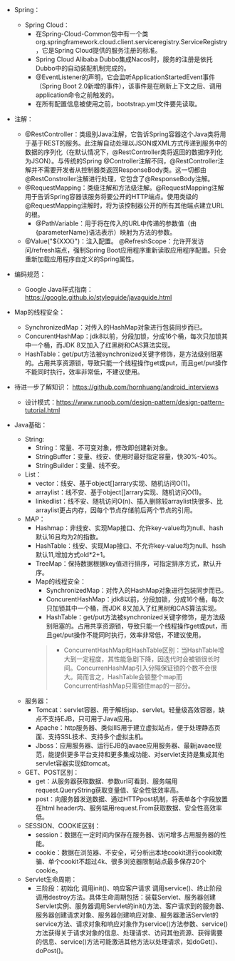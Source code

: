 
* Spring：
    * Spring Cloud：
        * 在Spring-Cloud-Common包中有一个类org.springframework.cloud.client.serviceregistry.ServiceRegistry，它是Spring Cloud提供的服务注册的标准。
        * Spring Cloud Alibaba Dubbo集成Nacos时，服务的注册是依托Dubbo中的自动装配机制完成的。
        * @EventListener的声明，它会监听ApplicationStartedEvent事件（Spring Boot 2.0新增的事件），该事件是在刷新上下文之后、调用application命令之前触发的。
        * 在所有配置信息被使用之前，bootstrap.yml文件要先读取。



* 注解：
    * @RestController：类级别Java注解，它告诉Spring容器这个Java类将用于基于REST的服务。此注解自动处理以JSON或XML方式传递到服务中的数据的序列化（在默认情况下，@RestController类将返回的数据序列化为JSON）。与传统的Spring @Controller注解不同，@RestController注解并不需要开发者从控制器类返回ResponseBody类。这一切都由@RestConstroller注解进行处理，它包含了@ResponseBody注解。
    * @RequestMapping：类级注解和方法级注解。@RequestMapping注解用于告诉Spring容器该服务将要公开的HTTP端点。使用类级的@RequestMapping注解时，将为该控制器公开的所有其他端点建立URL的根。
        * @PathVariable：用于将在传入的URL中传递的参数值（由{parameterName}语法表示）映射为方法的参数。
    * @Value("${XXX}")：注入配置。
    @RefreshScope：允许开发访问/refresh端点，强制Spring Boot应用程序重新读取应用程序配置。只会重新加载应用程序自定义的Spring属性。





* 编码规范：
    * Google Java样式指南：https://google.github.io/styleguide/javaguide.html

* Map的线程安全：
    * SynchronizedMap：对传入的HashMap对象进行包装同步而已。
    * ConcurentHashMap：jdk8以前，分段加锁，分成16个桶，每次只加锁其中一个桶，而JDK 8又加入了红黑树和CAS算法实现。
    * HashTable：get/put方法被synchronized关键字修饰，是方法级别阻塞的。占用共享资源锁，导致只能一个线程操作get或put，而且get/put操作不能同时执行，效率非常低，不建议使用。
    
    



* 待进一步了解知识：
https://github.com/hornhuang/android_interviews
    * 设计模式：https://www.runoob.com/design-pattern/design-pattern-tutorial.html


* Java基础：
    * String:
        * String：常量、不可变对象，修改即创建新对象。
        * StringBuffer：变量、线安、使用时最好指定容量，快30%-40%。
        * StringBuilder：变量、线不安。
    * List：
        * vector：线安、基于object[]arrary实现、随机访问O(1)。
        * arraylist：线不安、基于object[]arrary实现、随机访问O(1)。
        * linkedlist：线不安、随机访问O(n)、插入删除较arraylist快很多、比arraylist更占内存，因每个节点存储前后两个节点的引用。
    * MAP：
        * Hashmap：非线安、实现Map接口、允许key-value均为null、hash默认16且均为2的指数。
        * HashTable：线安、实现Map接口、不允许key-value均为null、hssh默认11,增加方式old*2+1。
        * TreeMap：保持数据根据key值进行排序，可指定排序方式，默认升序。
        * Map的线程安全：
            * SynchronizedMap：对传入的HashMap对象进行包装同步而已。
            * ConcurentHashMap：jdk8以前，分段加锁，分成16个桶，每次只加锁其中一个桶，而JDK 8又加入了红黑树和CAS算法实现。
            * HashTable：get/put方法被synchronized关键字修饰，是方法级别阻塞的。占用共享资源锁，导致只能一个线程操作get或put，而且get/put操作不能同时执行，效率非常低，不建议使用。
            > * ConcurrentHashMap和HashTable区别：当HashTable增大到一定程度，其性能急剧下降，因迭代时会被锁很长时间。ConcurrenHashMap引入分隔保证锁的个数不会很大。简而言之，HashTable会锁整个map而ConcurrentHashMap只需锁住map的一部分。
    * 服务器：
        * Tomcat：servlet容器、用于解析jsp、servlet。轻量级高效容器，缺点不支持EJB，只可用于Java应用。
        * Apache：http服务器、类似IIS用于建立虚拟站点，便于处理静态页面、支持SSL技术、支持多个虚拟主机。
        * Jboss：应用服务器、运行EJB的javaee应用服务器、最新javaee规范，能提供更多平台支持和更多集成功能、对servlet支持是集成其他servlet容器实现如tomcat。
    * GET、POST区别：
        * get：从服务器获取数据、参数url可看到、服务端用request.QueryString获取变量值、安全性低效率高。
        * post：向服务器发送数据、通过HTTPpost机制，将表单各个字段放置在html header内、服务端用request.From获取数据、安全性高效率低。
    * SESSION、COOKIE区别：
        * session：数据在一定时间内保存在服务器、访问增多占用服务器的性能。
        * cookie：数据在浏览器、不安全，可分析出本地cookit进行cookit欺骗、单个cookit不超过4k、很多浏览器限制站点最多保存20个cookie。
    * Servlet生命周期：
        * 三阶段：初始化 调用init()、响应客户请求 调用service()、终止阶段 调用destroy方法。具体生命周期包括：装载Servlet、服务器创建Servlet实例、服务器调用Servlet的init()方法、客户请求到的服务器、服务器创建请求对象、服务器创建响应对象、服务器激活Servlet的service方法、请求对象和响应对象作为service()方法参数、service()方法获得关于请求对象的信息、处理请求、访问其他资源、获得需要的信息、service()方法可能激活其他方法以处理请求，如doGet()、doPost()。















